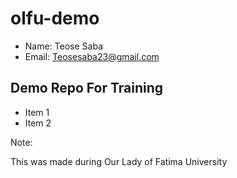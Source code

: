 # olfu-demo
* Name: Teose Saba
* Email: Teosesaba23@gmail.com

## Demo Repo For Training
* Item 1
* Item 2

Note:

This was made during Our Lady of Fatima University
	
